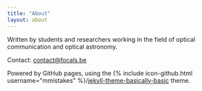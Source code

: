 ```yaml
---
title: "About"
layout: about
---
```


Written by students and researchers working in the field of optical communication and optical astronomy.

Contact: [contact@focals.be](mailto:contact@focals.be)

Powered by GitHub pages, using the {% include icon-github.html username="mmistakes" %}/[jekyll-theme-basically-basic](https://github.com/mmistakes/jekyll-theme-basically-basic) theme.
